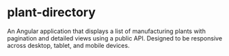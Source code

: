 # plant-directory
An Angular application that displays a list of manufacturing plants with pagination and detailed views using a public API. Designed to be responsive across desktop, tablet, and mobile devices.
